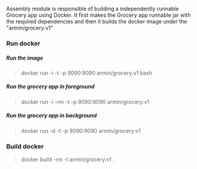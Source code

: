 Assembly module is responsible of building a independently runnable Grocery app using Docker. It first makes the Grocery
app runnable jar with the required dependencies and then it builds the docker image under the "armin/grocery:v1"

### Run docker
##### Run the image
> docker run -i -t -p 9090:9090 armin/grocery:v1 bash

##### Run the grocery app in foreground
> docker run -i -rm -t -p 9090:9090 armin/grocery:v1

##### Run the grocery app in background
> docker run -d -t -p 9090:9090 armin/grocery:v1

### Build docker
> docker build -rm -t armin/grocery:v1 .

